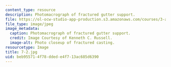 ```yaml
---
content_type: resource
description: Photomacrograph of fractured gutter support.
file: https://ol-ocw-studio-app-production.s3.amazonaws.com/courses/3-a27-case-studies-in-forensic-metallurgy-fall-2007/beb955714f78ddede4f713ac685d6390_7-2.jpg
file_type: image/jpeg
image_metadata:
  caption: Photomacrograph of fractured gutter support.
  credit: Image Courtesy of Kenneth C. Russell.
  image-alt: Photo closeup of fractured casting.
resourcetype: Image
title: 7-2.jpg
uid: beb95571-4f78-dded-e4f7-13ac685d6390
---
```

